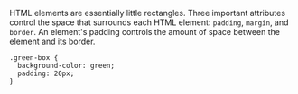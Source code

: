 HTML elements are essentially little rectangles. Three important attributes control the space that surrounds each HTML element: `padding`, `margin`, and `border`. An element's padding controls the amount of space between the element and its border.

```
.green-box {
  background-color: green;
  padding: 20px;
}
```